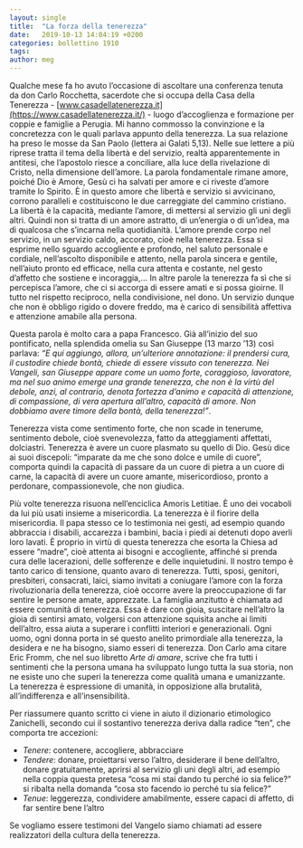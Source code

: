```yaml
---
layout: single
title:  "La forza della tenerezza"
date:   2019-10-13 14:04:19 +0200
categories: bollettino 1910
tags: 
author: meg
---
```


Qualche mese fa ho avuto l’occasione di ascoltare una conferenza tenuta da don Carlo Rocchetta, sacerdote che si occupa della Casa della Tenerezza - [www.casadellatenerezza.it](https://www.casadellatenerezza.it/) - luogo d’accoglienza e formazione per coppie e famiglie a Perugia. Mi hanno commosso la convinzione e la concretezza con le quali parlava appunto della tenerezza. La sua relazione ha preso le mosse da San Paolo (lettera ai Galati 5,13). Nelle sue lettere a più riprese tratta il tema della libertà e del servizio, realtà apparentemente in antitesi, che l’apostolo riesce a conciliare, alla luce della rivelazione di Cristo, nella dimensione dell’amore. La parola fondamentale rimane amore, poiché Dio è Amore, Gesù ci ha salvati per amore e ci riveste d’amore tramite lo Spirito. È in questo amore che libertà e servizio si avvicinano, corrono paralleli e costituiscono le due carreggiate del cammino cristiano. La libertà è la capacità, mediante l’amore, di mettersi al servizio gli uni degli altri. Quindi non si tratta di un amore astratto, di un’energia o di un’idea, ma di qualcosa che s’incarna nella quotidianità. L’amore prende corpo nel servizio, in un servizio caldo, accorato, cioè nella tenerezza. Essa si esprime nello sguardo accogliente e profondo, nel saluto personale e cordiale, nell’ascolto disponibile e attento, nella parola sincera e gentile, nell’aiuto pronto ed efficace, nella cura attenta e costante, nel gesto d’affetto che sostiene e incoraggia,… In altre parole la tenerezza fa sì che si percepisca l’amore, che ci si accorga di essere amati e si possa gioirne. Il tutto nel rispetto reciproco, nella condivisione, nel dono. Un servizio dunque che non è obbligo rigido o dovere freddo, ma è carico di sensibilità affettiva e attenzione amabile alla persona.  

Questa parola è molto cara a papa Francesco. Già all’inizio del suo pontificato, nella splendida omelia su San Giuseppe (13 marzo ’13) così parlava: *“E qui aggiungo, allora, un’ulteriore annotazione: il prendersi cura, il custodire chiede bontà, chiede di essere vissuto con tenerezza. Nei Vangeli, san Giuseppe appare come un uomo forte, coraggioso, lavoratore, ma nel suo animo emerge una grande tenerezza, che non è la virtù del debole, anzi, al contrario, denota fortezza d’animo e capacità di attenzione, di compassione, di vera apertura all’altro, capacità di amore. Non dobbiamo avere timore della bontà, della tenerezza!”*.

Tenerezza vista come sentimento forte, che non scade in tenerume, sentimento debole, cioè svenevolezza, fatto da atteggiamenti affettati, dolciastri. Tenerezza è avere un cuore plasmato su quello di Dio. Gesù dice ai suoi discepoli: “imparate da me che sono dolce e umile di cuore”, comporta quindi la capacità di passare da un cuore di pietra a un cuore di carne, la capacità di avere un cuore amante, misericordioso, pronto a perdonare, compassionevole, che non giudica.

Più volte tenerezza risuona nell’enciclica Amoris Letitiae. È uno dei vocaboli da lui più usati insieme a misericordia. La tenerezza è il fiorire della misericordia. Il papa stesso ce lo testimonia nei gesti, ad esempio quando abbraccia i disabili, accarezza i bambini, bacia i piedi ai detenuti dopo averli loro lavati. È proprio in virtù di questa tenerezza che esorta la Chiesa ad essere “madre”, cioè attenta ai bisogni e accogliente, affinché si prenda cura delle lacerazioni, delle sofferenze e delle inquietudini. Il nostro tempo è tanto carico di tensione, quanto avaro di tenerezza. Tutti, sposi, genitori, presbiteri, consacrati, laici, siamo invitati a coniugare l’amore con la forza rivoluzionaria della tenerezza, cioè occorre avere la preoccupazione di far sentire le persone amate, apprezzate. La famiglia anzitutto è chiamata ad essere comunità di tenerezza. Essa è dare con gioia, suscitare nell’altro la gioia di sentirsi amato, volgersi con attenzione squisita anche ai limiti dell’altro, essa aiuta a superare i conflitti interiori e generazionali. Ogni uomo, ogni donna porta in sé questo anelito primordiale alla tenerezza, la desidera e ne ha bisogno, siamo esseri di tenerezza. Don Carlo ama citare Eric Fromm, che nel suo libretto *Arte di amare*, scrive che fra tutti i sentimenti che la persona umana ha sviluppato lungo tutta la sua storia, non ne esiste uno che superi la tenerezza come qualità umana e umanizzante. La tenerezza è espressione di umanità, in opposizione alla brutalità, all’indifferenza e all’insensibilità.

Per riassumere quanto scritto ci viene in aiuto il dizionario etimologico Zanichelli, secondo cui il sostantivo tenerezza deriva dalla radice “ten”, che comporta tre accezioni: 

* *Tenere*: contenere, accogliere, abbracciare
* *Tendere*: donare, proiettarsi verso l’altro, desiderare il bene dell’altro, donare gratuitamente, aprirsi al servizio gli uni degli altri, ad esempio nella coppia questa pretesa “cosa mi stai dando tu perché io sia felice?” si ribalta nella domanda “cosa sto facendo io perché tu sia felice?”
* *Tenue*: leggerezza, condividere amabilmente, essere capaci di affetto, di far sentire bene l’altro

Se vogliamo essere testimoni del Vangelo siamo chiamati ad essere realizzatori della cultura della tenerezza.

